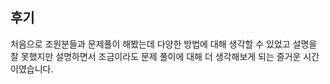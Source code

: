 ## 후기

처음으로 조원분들과 문제풀이 해봤는데 다양한 방법에 대해 생각할 수 있었고 
설명을 잘 못했지만 설명하면서 조금이라도 문제 풀이에 대해 더 생각해보게 되는 즐거운 시간이였습니다.
